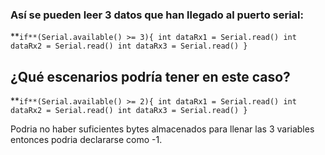 ### Así se pueden leer 3 datos que han llegado al puerto serial:

**`if**(Serial.available() >= 3){
    int dataRx1 = Serial.read()
    int dataRx2 = Serial.read()
    int dataRx3 = Serial.read()
}`
## ¿Qué escenarios podría tener en este caso?

**`if**(Serial.available() >= 2){
    int dataRx1 = Serial.read()
    int dataRx2 = Serial.read()
    int dataRx3 = Serial.read()
}`

Podria no haber suficientes bytes almacenados para llenar las 3 variables entonces podria declararse como -1.
